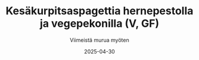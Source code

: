 ---
title: "Kesäkurpitsaspagettia hernepestolla ja vegepekonilla (V, GF)"
image: "https://vegaanibotti.lauravuo.me/2025/04/2025-04-30_small.png"
date: 2025-04-30
receipt_url: "https://viimeistamuruamyoten.com/vegaani-gluteeniton-kesakurpitsaspagettia-hernepestolla-ja-vegepekonilla/"
author: "Viimeistä murua myöten"
---